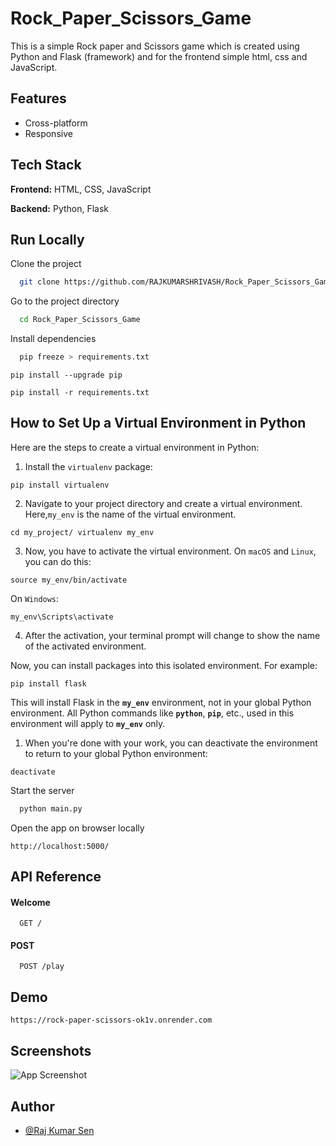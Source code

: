 # Rock_Paper_Scissors_Game

This is a simple Rock paper and Scissors game which is created using Python and Flask (framework) and for the frontend simple html, css and JavaScript.

## Features

- Cross-platform
- Responsive

## Tech Stack

**Frontend:** HTML, CSS, JavaScript

**Backend:** Python, Flask

## Run Locally

Clone the project

```bash
  git clone https://github.com/RAJKUMARSHRIVASH/Rock_Paper_Scissors_Game.git
```

Go to the project directory

```bash
  cd Rock_Paper_Scissors_Game
```

Install dependencies

```bash
  pip freeze > requirements.txt
```
```
pip install --upgrade pip
```
```
pip install -r requirements.txt
```
## **How to Set Up a Virtual Environment in Python**

Here are the steps to create a virtual environment in Python:
1. Install the `virtualenv` package:
```
pip install virtualenv
```
2. Navigate to your project directory and create a virtual environment. Here,`my_env` is the name of the virtual environment.
```
cd my_project/ virtualenv my_env
```
3. Now, you have to activate the virtual environment. On `macOS` and `Linux`, you can do this:
```
source my_env/bin/activate
```
On `Windows`:
```
my_env\Scripts\activate
```
4. After the activation, your terminal prompt will change to show the name of the activated environment.

Now, you can install packages into this isolated environment. For example:
```
pip install flask
```
This will install Flask in the **`my_env`** environment, not in your global Python environment. All Python commands like **`python`**, **`pip`**, etc., used in this environment will apply to **`my_env`** only.

1. When you're done with your work, you can deactivate the environment to return to your global Python environment:
```
deactivate
```

Start the server

```bash
  python main.py
```

Open the app on browser locally
```
http://localhost:5000/
```

## API Reference

#### Welcome 

```http
  GET /
```

#### POST

```http
  POST /play
```

## Demo
```
https://rock-paper-scissors-ok1v.onrender.com
```
## Screenshots

![App Screenshot](https://i.imgur.com/WRediW3.jpeg)

## Author

- [@Raj Kumar Sen](https://github.com/RAJKUMARSHRIVASH)

